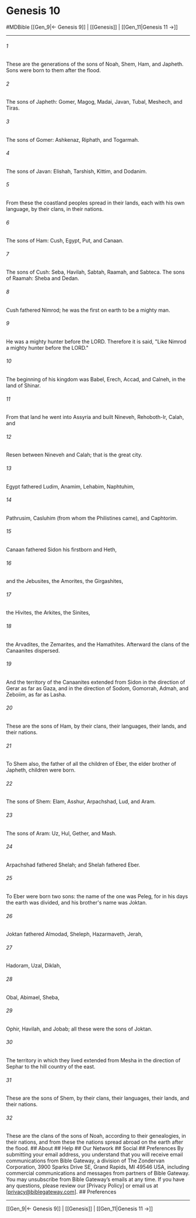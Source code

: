 # Genesis 10
#MDBible
[[Gen_9|← Genesis 9]] | [[Genesis]] | [[Gen_11|Genesis 11 →]]

***






###### 1 


These are the generations of the sons of Noah, Shem, Ham, and Japheth. Sons were born to them after the flood. 





###### 2 


The sons of Japheth: Gomer, Magog, Madai, Javan, Tubal, Meshech, and Tiras. 





###### 3 


The sons of Gomer: Ashkenaz, Riphath, and Togarmah. 





###### 4 


The sons of Javan: Elishah, Tarshish, Kittim, and Dodanim. 





###### 5 


From these the coastland peoples spread in their lands, each with his own language, by their clans, in their nations. 





###### 6 


The sons of Ham: Cush, Egypt, Put, and Canaan. 





###### 7 


The sons of Cush: Seba, Havilah, Sabtah, Raamah, and Sabteca. The sons of Raamah: Sheba and Dedan. 





###### 8 


Cush fathered Nimrod; he was the first on earth to be a mighty man. 





###### 9 


He was a mighty hunter before the LORD. Therefore it is said, "Like Nimrod a mighty hunter before the LORD." 





###### 10 


The beginning of his kingdom was Babel, Erech, Accad, and Calneh, in the land of Shinar. 





###### 11 


From that land he went into Assyria and built Nineveh, Rehoboth-Ir, Calah, and 





###### 12 


Resen between Nineveh and Calah; that is the great city. 





###### 13 


Egypt fathered Ludim, Anamim, Lehabim, Naphtuhim, 





###### 14 


Pathrusim, Casluhim (from whom the Philistines came), and Caphtorim. 





###### 15 


Canaan fathered Sidon his firstborn and Heth, 





###### 16 


and the Jebusites, the Amorites, the Girgashites, 





###### 17 


the Hivites, the Arkites, the Sinites, 





###### 18 


the Arvadites, the Zemarites, and the Hamathites. Afterward the clans of the Canaanites dispersed. 





###### 19 


And the territory of the Canaanites extended from Sidon in the direction of Gerar as far as Gaza, and in the direction of Sodom, Gomorrah, Admah, and Zeboiim, as far as Lasha. 





###### 20 


These are the sons of Ham, by their clans, their languages, their lands, and their nations. 





###### 21 


To Shem also, the father of all the children of Eber, the elder brother of Japheth, children were born. 





###### 22 


The sons of Shem: Elam, Asshur, Arpachshad, Lud, and Aram. 





###### 23 


The sons of Aram: Uz, Hul, Gether, and Mash. 





###### 24 


Arpachshad fathered Shelah; and Shelah fathered Eber. 





###### 25 


To Eber were born two sons: the name of the one was Peleg, for in his days the earth was divided, and his brother's name was Joktan. 





###### 26 


Joktan fathered Almodad, Sheleph, Hazarmaveth, Jerah, 





###### 27 


Hadoram, Uzal, Diklah, 





###### 28 


Obal, Abimael, Sheba, 





###### 29 


Ophir, Havilah, and Jobab; all these were the sons of Joktan. 





###### 30 


The territory in which they lived extended from Mesha in the direction of Sephar to the hill country of the east. 





###### 31 


These are the sons of Shem, by their clans, their languages, their lands, and their nations. 





###### 32 


These are the clans of the sons of Noah, according to their genealogies, in their nations, and from these the nations spread abroad on the earth after the flood. ## About ## Help ## Our Network ## Social ## Preferences By submitting your email address, you understand that you will receive email communications from Bible Gateway, a division of The Zondervan Corporation, 3900 Sparks Drive SE, Grand Rapids, MI 49546 USA, including commercial communications and messages from partners of Bible Gateway. You may unsubscribe from Bible Gateway&rsquo;s emails at any time. If you have any questions, please review our [Privacy Policy] or email us at [privacy@biblegateway.com]. ## Preferences

***

[[Gen_9|← Genesis 9]] | [[Genesis]] | [[Gen_11|Genesis 11 →]]
